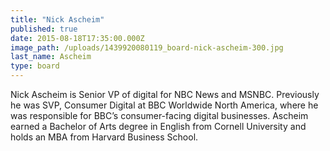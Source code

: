 ```yaml
---
title: "Nick Ascheim"
published: true
date: 2015-08-18T17:35:00.000Z
image_path: /uploads/1439920080119_board-nick-ascheim-300.jpg
last_name: Ascheim
type: board
---
```


Nick Ascheim is Senior VP of digital for NBC News and MSNBC. Previously he was SVP, Consumer Digital at BBC Worldwide North America, where he was responsible for BBC’s consumer-facing digital businesses. Ascheim earned a Bachelor of Arts degree in English from Cornell University and holds an MBA from Harvard Business School.
